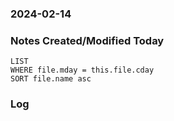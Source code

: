 ### 2024-02-14

### Notes Created/Modified Today
```dataview
LIST 
WHERE file.mday = this.file.cday
SORT file.name asc
```
### Log

